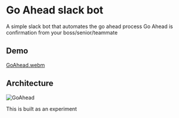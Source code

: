 # Go Ahead slack bot
A simple slack bot that automates the go ahead process
Go Ahead is confirmation from your boss/senior/teammate

## Demo
[GoAhead.webm](https://github.com/user-attachments/assets/97c985ac-a85f-462a-840d-fea097892672)

## Architecture
![GoAhead](https://github.com/user-attachments/assets/f5292390-83e0-4762-a0b1-88addc6054c9)


This is built as an experiment
